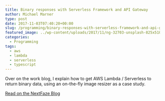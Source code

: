 ```yaml
---
title: Binary responses with Serverless Framework and API Gateway
author: Michael Marner
type: post
date: 2017-11-03T07:40:20+00:00
slug: /programming/binary-responses-with-serverless-framework-and-api-gateway/
featured_image: ../wp-content/uploads/2017/11/ng-32703-unsplash-825x510.jpg
categories:
  - Programming
tags:
  - aws
  - lambda
  - serverless
  - typescript
---
```


Over on the work blog, I explain how to get AWS Lambda / Serverless to return binary data, using an on-the-fly image resizer as a case study.

<a href="https://medium.com/nextfaze/binary-responses-with-serverless-framework-and-api-gateway-5fde91376b76" target="_blank" rel="noopener">Read on the NextFaze Blog</a>

&nbsp;
